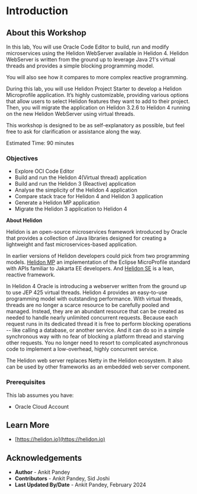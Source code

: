 # Introduction

## About this Workshop

In this lab, You will use Oracle Code Editor to build, run and modify microservices using the Helidon WebServer available in Helidon 4. Helidon WebServer is written from the ground up to leverage Java 21's virtual threads and provides a simple blocking programming model.

You will also see how it compares to more complex reactive programming.

During this lab, you will use Helidon Project Starter to develop a Helidon Microprofile application.  It’s highly customizable, providing various options that allow users to select Helidon features they want to add to their project. Then, you will migrate the application on Helidon 3.2.6 to Helidon 4 running on the new Helidon WebServer using virtual threads.

This workshop is designed to be as self-explanatory as possible, but feel free to ask for clarification or assistance along the way.

Estimated Time: 90 minutes

### Objectives

* Explore OCI Code Editor
* Build and run the Helidon 4(Virtual thread) application
* Build and run the Helidon 3 (Reactive) application
* Analyse the simplicity of the Helidon 4 application
* Compare stack trace for Helidon 4 and Helidon 3 application
* Generate a Helidon MP application
* Migrate the Helidon 3 application to Helidon 4


**About Helidon**

Helidon is an open-source microservices framework introduced by Oracle that provides a collection of Java libraries designed for creating a lightweight and fast microservices-based application.

In earlier versions of Helidon developers could pick from two programming models. [Helidon MP](https://helidon.io/docs/v3/#/mp/introduction) an implementation of the Eclipse MicroProfile standard with APIs familiar to Jakarta EE developers. And [Helidon SE](https://helidon.io/docs/v3/#/se/introduction) is a lean, reactive framework.


In Helidon 4 Oracle is introducing a webserver written from the ground up to use JEP 425 virtual threads. Helidon 4 provides an easy-to-use programming model with outstanding performance. With virtual threads, threads are no longer a scarce resource to be carefully pooled and managed. Instead, they are an abundant resource that can be created as needed to handle nearly unlimited concurrent requests. Because each request runs in its dedicated thread it is free to perform blocking operations -- like calling a database, or another service. And it can do so in a simple synchronous way with no fear of blocking a platform thread and starving other requests. You no longer need to resort to complicated asynchronous code to implement a low-overhead, highly concurrent service.


The Helidon web server replaces Netty in the Helidon ecosystem. It also can be used by other frameworks as an embedded web server component.

### Prerequisites
This lab assumes you have:
* Oracle Cloud Account




## Learn More

* [https://helidon.io](https://helidon.io)

## Acknowledgements

* **Author** -  Ankit Pandey    
* **Contributors** - Ankit Pandey, Sid Joshi
* **Last Updated By/Date** - Ankit Pandey, February 2024
